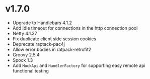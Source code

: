 <!--
This file contains the in progress release notes during the cycle.
It should not be considered the final announcement for any release at any time.
-->


# v1.7.0

* Upgrade to Handlebars 4.1.2
* Add Idle timeout for connections in the http connection pool 
* Netty 4.1.37
* Fix duplicate client side session cookies
* Deprecate raptack-pac4j
* Allow error bodies in ratpack-retrofit2
* Groovy 2.5.4
* Spock 1.3
* Add `MockApi` and `HandlerFactory` for supporting easy remote api functional testing
